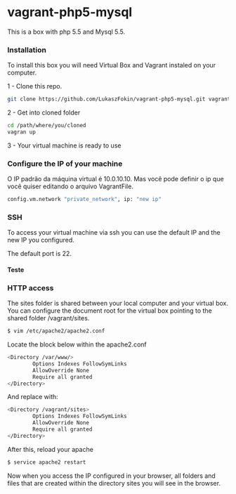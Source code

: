 # vagrant-php5-mysql

This is a box with php 5.5 and Mysql 5.5.

### Installation

To install this box you will need Virtual Box and Vagrant instaled on your computer.

1 - Clone this repo.

```sh
git clone https://github.com/LukaszFokin/vagrant-php5-mysql.git vagrant
```

2 - Get into cloned folder
```sh
cd /path/where/you/cloned
vagran up
```

3 - Your virtual machine is ready to use

### Configure the IP of your machine

O IP padrão da máquina virtual é 10.0.10.10. Mas você pode definir o ip que você quiser editando o arquivo VagrantFile.

```sh
config.vm.network "private_network", ip: "new ip"
```
### SSH

To access your virtual machine via ssh you can use the default IP and the new IP you configured.

The default port is 22.

#### Teste

### HTTP access

The sites folder is shared between your local computer and your virtual box. You can configure the document root for the virtual box pointing to the shared folder /vagrant/sites.

```sh
$ vim /etc/apache2/apache2.conf
```

Locate the block below within the apache2.conf

```sh
<Directory /var/www/>
        Options Indexes FollowSymLinks
        AllowOverride None
        Require all granted
</Directory>
```

And replace with:

```sh
<Directory /vagrant/sites>
        Options Indexes FollowSymLinks
        AllowOverride None
        Require all granted
</Directory>
```

After this, reload your apache

```sh
$ service apache2 restart
```

Now when you access the IP configured in your browser, all folders and files that are created within the directory sites you will see in the browser.
